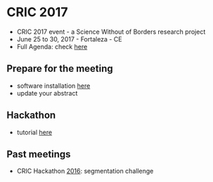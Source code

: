 # CRIC 2017
- CRIC 2017 event - a Science Without of Borders research project
- June 25 to 30, 2017 - Fortaleza - CE
- Full Agenda: check [here](https://sites.google.com/view/cric)

## Prepare for the meeting
- software installation [here](http://www.imagexd.org/2017/03/20/tutorial-materials.html)
- update your abstract

## Hackathon
- tutorial [here]()


## Past meetings
- CRIC Hackathon [2016](https://github.com/dani-lbnl/cancerCervicalHack): segmentation challenge
